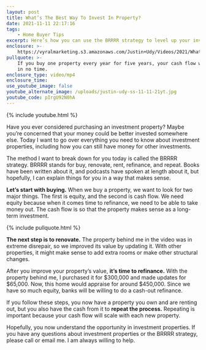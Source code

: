 ```yaml
---
layout: post
title: What’s The Best Way To Invest In Property?
date: 2021-11-11 22:17:16
tags:
    - Home Buyer Tips
excerpt: Here’s how you can use the BRRRR strategy to level up your investments.
enclosure: >-
    https://vyralmarketing.s3.amazonaws.com/Justin+Udy/Videos/2021/What%E2%80%99s+The+Best+Way+To+Invest+In+Property_.mp4
pullquote: >-
    If you buy one property every year for five years, your cash flow will grow
    in no time.
enclosure_type: video/mp4
enclosure_time:
use_youtube_image: false
youtube_alternate_image: /uploads/justin-udy-ss-11-11-21yt.jpg
youtube_code: pIrgU92N0hA
---
```

{% include youtube.html %}

Have you ever considered purchasing an investment property? Maybe you’re concerned that your money could be better invested somewhere else. Today I want to go over everything you need to know about investment properties, including how you can still have money for other investments.

The method I want to break down for you today is called the BRRRR strategy. BRRRR stands for buy, renovate, rent, refinance, and repeat. Books have been written about it, and podcasts have spoken at length about it, but hopefully, I can explain things for you in a way that makes sense.&nbsp;

**Let’s start with buying.** When we buy a property, we want to look for two major things. The first is equity, and the second is cash flow. We need equity because when it comes time to refinance, we need to be able to take money out. The cash flow is so that the property makes sense as a long-term investment.&nbsp;

{% include pullquote.html %}

**The next step is to renovate.** The property behind me in the video was in extreme disrepair, so we improved its value by updating it. With other properties, it might make sense to add extra rooms or make other structural changes.&nbsp;

After you improve your property’s value, **it’s time to refinance.** With the property behind me, I purchased it for $300,000 and made updates for $65,000. Now, this home would appraise for around $450,000. Since we have so much equity, banks will be willing to do a cash-out refinance.&nbsp;

If you follow these steps, you now have a property you own and are renting out, but you also have the cash from it to **repeat the process.** Repeating is important because your cash flow will scale with each new property.&nbsp;

Hopefully, you now understand the opportunity in investment properties. If you have any questions about investment properties or the BRRRR strategy, please call or email me. I am always willing to help.
